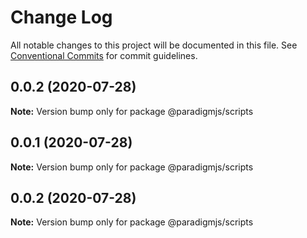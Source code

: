 # Change Log

All notable changes to this project will be documented in this file.
See [Conventional Commits](https://conventionalcommits.org) for commit guidelines.

## 0.0.2 (2020-07-28)

**Note:** Version bump only for package @paradigmjs/scripts





## 0.0.1 (2020-07-28)

**Note:** Version bump only for package @paradigmjs/scripts





## 0.0.2 (2020-07-28)

**Note:** Version bump only for package @paradigmjs/scripts
